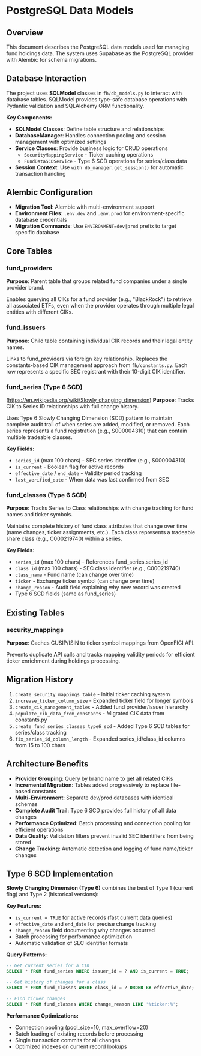 # PostgreSQL Data Models

## Overview

This document describes the PostgreSQL data models used for managing fund holdings data. The system uses Supabase as the PostgreSQL provider with Alembic for schema migrations.

## Database Interaction

The project uses **SQLModel** classes in `fh/db_models.py` to interact with database tables. SQLModel provides type-safe database operations with Pydantic validation and SQLAlchemy ORM functionality.

**Key Components:**

- **SQLModel Classes**: Define table structure and relationships
- **DatabaseManager**: Handles connection pooling and session management with optimized settings
- **Service Classes**: Provide business logic for CRUD operations
  - `SecurityMappingService` - Ticker caching operations
  - `FundDataSCDService` - Type 6 SCD operations for series/class data
- **Session Context**: Use `with db_manager.get_session()` for automatic transaction handling

## Alembic Configuration

- **Migration Tool**: Alembic with multi-environment support
- **Environment Files**: `.env.dev` and `.env.prod` for environment-specific database credentials
- **Migration Commands**: Use `ENVIRONMENT=dev|prod` prefix to target specific database

## Core Tables

### fund_providers

**Purpose**: Parent table that groups related fund companies under a single provider brand.

Enables querying all CIKs for a fund provider (e.g., "BlackRock") to retrieve all associated ETFs, even when the provider operates through multiple legal entities with different CIKs.

### fund_issuers

**Purpose**: Child table containing individual CIK records and their legal entity names.

Links to fund_providers via foreign key relationship. Replaces the constants-based CIK management approach from `fh/constants.py`. Each row represents a specific SEC registrant with their 10-digit CIK identifier.

### fund_series (Type 6 SCD)

(https://en.wikipedia.org/wiki/Slowly_changing_dimension)
**Purpose**: Tracks CIK to Series ID relationships with full change history.

Uses Type 6 Slowly Changing Dimension (SCD) pattern to maintain complete audit trail of when series are added, modified, or removed. Each series represents a fund registration (e.g., S000004310) that can contain multiple tradeable classes.

**Key Fields:**

- `series_id` (max 100 chars) - SEC series identifier (e.g., S000004310)
- `is_current` - Boolean flag for active records
- `effective_date` / `end_date` - Validity period tracking
- `last_verified_date` - When data was last confirmed from SEC

### fund_classes (Type 6 SCD)

**Purpose**: Tracks Series to Class relationships with change tracking for fund names and ticker symbols.

Maintains complete history of fund class attributes that change over time (name changes, ticker assignments, etc.). Each class represents a tradeable share class (e.g., C000219740) within a series.

**Key Fields:**

- `series_id` (max 100 chars) - References fund_series.series_id
- `class_id` (max 100 chars) - SEC class identifier (e.g., C000219740)
- `class_name` - Fund name (can change over time)
- `ticker` - Exchange ticker symbol (can change over time)
- `change_reason` - Audit field explaining why new record was created
- Type 6 SCD fields (same as fund_series)

## Existing Tables

### security_mappings

**Purpose**: Caches CUSIP/ISIN to ticker symbol mappings from OpenFIGI API.

Prevents duplicate API calls and tracks mapping validity periods for efficient ticker enrichment during holdings processing.

## Migration History

1. `create_security_mappings_table` - Initial ticker caching system
2. `increase_ticker_column_size` - Expanded ticker field for longer symbols
3. `create_cik_management_tables` - Added fund provider/issuer hierarchy
4. `populate_cik_data_from_constants` - Migrated CIK data from constants.py
5. `create_fund_series_classes_type6_scd` - Added Type 6 SCD tables for series/class tracking
6. `fix_series_id_column_length` - Expanded series_id/class_id columns from 15 to 100 chars

## Architecture Benefits

- **Provider Grouping**: Query by brand name to get all related CIKs
- **Incremental Migration**: Tables added progressively to replace file-based constants
- **Multi-Environment**: Separate dev/prod databases with identical schemas
- **Complete Audit Trail**: Type 6 SCD provides full history of all data changes
- **Performance Optimized**: Batch processing and connection pooling for efficient operations
- **Data Quality**: Validation filters prevent invalid SEC identifiers from being stored
- **Change Tracking**: Automatic detection and logging of fund name/ticker changes

## Type 6 SCD Implementation

**Slowly Changing Dimension (Type 6)** combines the best of Type 1 (current flag) and Type 2 (historical versions):

**Key Features:**

- `is_current = TRUE` for active records (fast current data queries)
- `effective_date` and `end_date` for precise change tracking
- `change_reason` field documenting why changes occurred
- Batch processing for performance optimization
- Automatic validation of SEC identifier formats

**Query Patterns:**

```sql
-- Get current series for a CIK
SELECT * FROM fund_series WHERE issuer_id = ? AND is_current = TRUE;

-- Get history of changes for a class
SELECT * FROM fund_classes WHERE class_id = ? ORDER BY effective_date;

-- Find ticker changes
SELECT * FROM fund_classes WHERE change_reason LIKE '%ticker:%';
```

**Performance Optimizations:**

- Connection pooling (pool_size=10, max_overflow=20)
- Batch loading of existing records before processing
- Single transaction commits for all changes
- Optimized indexes on current record lookups
